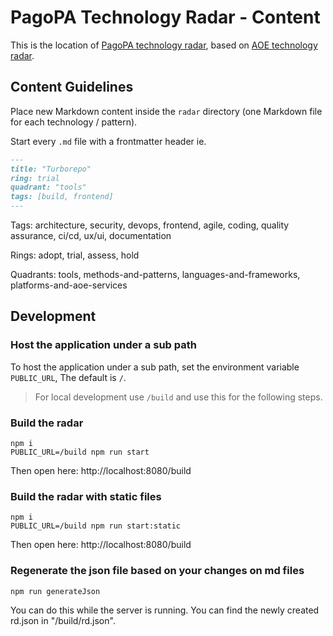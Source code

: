 # PagoPA Technology Radar - Content

This is the location of [PagoPA technology radar](https://pagopa.github.io/engineering/technology-radar/index.html),
based on [AOE technology radar](https://github.com/AOEpeople/aoe_technology_radar).

## Content Guidelines

Place new Markdown content inside the `radar` directory (one Markdown file for each technology / pattern).

Start every `.md` file with a frontmatter header ie.

```md
---
title: "Turborepo"
ring: trial
quadrant: "tools"
tags: [build, frontend]
---
```

Tags: architecture, security, devops, frontend, agile,
coding, quality assurance, ci/cd, ux/ui, documentation

Rings: adopt, trial, assess, hold

Quadrants: tools, methods-and-patterns, languages-and-frameworks, platforms-and-aoe-services

## Development

### Host the application under a sub path

To host the application under a sub path, set the environment variable `PUBLIC_URL`,
The default is `/`.

> For local development use `/build` and use this for the following steps.

### Build the radar

```
npm i
PUBLIC_URL=/build npm run start
```

Then open here: http://localhost:8080/build

### Build the radar with static files

```
npm i
PUBLIC_URL=/build npm run start:static
```

Then open here: http://localhost:8080/build

### Regenerate the json file based on your changes on md files

```
npm run generateJson
```

You can do this while the server is running.
You can find the newly created rd.json in "/build/rd.json".

